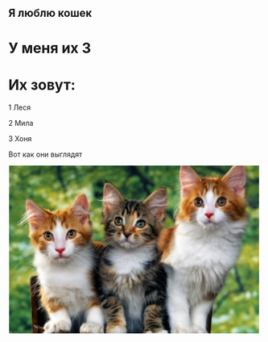 ## Я люблю кошек
# У меня их 3
# Их зовут:
1 Леся

2 Мила

3 Хоня

Вот как они выглядят 

![Alt text](image.png)